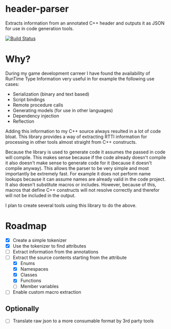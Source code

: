 # header-parser
Extracts information from an annotated C++ header and outputs it as JSON for use in code generation tools.

[![Build Status](https://travis-ci.org/baszalmstra/header-parser.svg)](https://travis-ci.org/baszalmstra/header-parser)

# Why?
During my game development carreer I have found the availability of RunTime Type Information very useful in for example the following use cases:

* Serialization (binary and text based)
* Script bindings
* Remote procedure calls
* Generating models (for use in other languages)
* Dependency injection
* Reflection

Adding this information to my C++ source always resulted in a lot of code bloat. This library provides a way of extracting RTTI information for processing in other tools almost straight from C++ constructs. 

Because the library is used to generate code it assumes the passed in code will compile. This makes sense because if the code already doesn't compile it also doesn't make sense to generate code for it (because it doesn't compile anyway). This allows the parser to be very simple and most importantly be extremely fast. For example it does not perform name lookups because it can assume names are already valid in the code project. It also doesn't substitute macros or includes. However, because of this, macros that define C++ constructs will not resolve correctly and therefor will not be included in the output.

I plan to create several tools using this library to do the above.

# Roadmap
- [x] Create a simple tokenizer
- [x] Use the tokenizer to find attributes
- [ ] Extract information from the annotations
- [ ] Extract the source contents starting from the attribute
  - [x] Enums
  - [x] Namespaces
  - [x] Classes
  - [x] Functions
  - [ ] Member variables
- [ ] Enable custom macro extraction

## Optionally
- [ ] Translate raw json to a more consumable format by 3rd party tools
